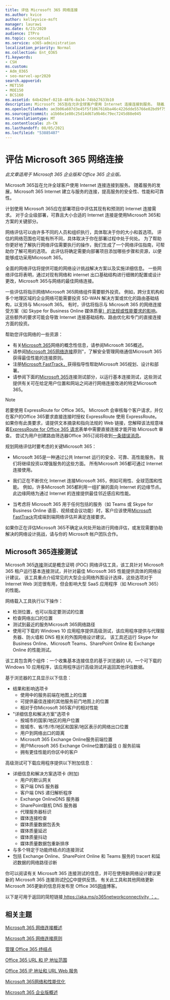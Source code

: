```yaml
---
title: 评估 Microsoft 365 网络连接
ms.author: kvice
author: kelleyvice-msft
manager: laurawi
ms.date: 6/23/2020
audience: ITPro
ms.topic: conceptual
ms.service: o365-administration
localization_priority: Normal
ms.collection: Ent_O365
f1.keywords:
- CSH
ms.custom:
- Adm_O365
- seo-marvel-apr2020
search.appverid:
- MET150
- MOE150
- BCS160
ms.assetid: 64b420ef-0218-48f6-8a34-74bb27633b10
description: Microsoft 365旨在允许全球客户使用 Internet 连接连接到服务。 随着服务的发展，Microsoft 365 Internet 建立与服务的连接，提高服务的安全性、性能和可靠性。
ms.openlocfilehash: ae3b06a607d3e45f5f1067616ba46c4226dde55766e02bd9f75b70313095474e
ms.sourcegitcommit: a1b66e1e80c25d14d67a9b46c79ec7245d88e045
ms.translationtype: MT
ms.contentlocale: zh-CN
ms.lasthandoff: 08/05/2021
ms.locfileid: "53885407"
---
```

# <a name="assessing-microsoft-365-network-connectivity"></a>评估 Microsoft 365 网络连接

*此文章适用于 Microsoft 365 企业版和 Office 365 企业版。* 

Microsoft 365旨在允许全球客户使用 Internet 连接连接到服务。 随着服务的发展，Microsoft 365 Internet 建立与服务的连接，提高服务的安全性、性能和可靠性。
  
计划使用 Microsoft 365应在部署项目中评估其现有和预测的 Internet 连接需求。 对于企业级部署，可靠且大小合适的 Internet 连接是使用Microsoft 365和方案的关键部分。
  
网络评估可以由许多不同的人员和组织执行，具体取决于你的大小和首选项。 评估的网络范围也可能有所不同，具体取决于你在部署过程中处于何处。 为了帮助你更好地了解执行网络评估需要执行的操作，我们生成了一个网络评估指南，可帮助你了解可用的选项。 此评估将确定需要向部署项目添加哪些步骤和资源，以便能够成功采用Microsoft 365。
  
全面的网络评估将提供可能的网络设计挑战解决方案以及实施详细信息。 一些网络评估将表明，通过对现有网络和 internet 出口基础结构进行细微的配置或设计更改，Microsoft 365与网络的最佳网络连接。

一些评估将指示网络Microsoft 365网络组件需要额外投资。 例如，跨分支机构和多个地理区域的企业网络可能需要投资 SD-WAN 解决方案或优化的路由基础结构，以支持与 Microsoft 365。 有时，评估将指示与 Microsoft 365 的网络连接受方案（如 Skype for Business Online 媒体质量[）的法规或性能要求的影响](https://support.office.com/article/Media-Quality-and-Network-Connectivity-Performance-in-Skype-for-Business-Online-5fe3e01b-34cf-44e0-b897-b0b2a83f0917)。 这些额外的要求可能会导致 Internet 连接基础结构、路由优化和专门的直接连接方面的投资。

帮助您评估网络的一些资源：

- 有关[Microsoft 365](microsoft-365-networking-overview.md)网络的概念性信息，请参阅Microsoft 365概述。
- 请参阅[Microsoft 365网络连接](./microsoft-365-network-connectivity-principles.md)原则"，了解安全管理网络通信Microsoft 365获得最佳性能的连接原则。
- 注册[Microsoft FastTrack，](https://www.microsoft.com/fasttrack)获得指导性帮助Microsoft 365规划、设计和部署。 
- 请参阅下面的[Microsoft 365](assessing-network-connectivity.md#the-microsoft-365-connectivity-test)连接测试部分，以运行基本连接测试，这些测试提供有关可在给定用户位置和网站之间进行网络连接改进的特定Microsoft 365。

> [!NOTE]
> 若要使用 ExpressRoute for Office 365。 Microsoft 会审核每个客户请求，并仅在客户的Office 365要求直接连接时授权 ExpressRoute 使用 ExpressRoute。 如果你有此类要求，请提供文本摘录和指向法规的 Web 链接，您解释该法规意味着[ExpressRoute for Office 365 请求](https://aka.ms/O365ERReview)表单中需要直接连接才能开始 Microsoft 审查。 尝试为用户创建路由筛选器Office 365订阅将收到[一条错误消息](https://support.microsoft.com/kb/3181709)。
  
规划网络评估时要考虑的关键Microsoft 365：
  
- Microsoft 365是一种通过公共 Internet 运行的安全、可靠、高性能服务。 我们将继续投资以增强服务的这些方面。 所有Microsoft 365都可通过 Internet 连接使用。

- 我们正在不断优化 Internet 连接Microsoft 365，例如可用性、全球范围和性能。 例如，许多Microsoft 365都利用一组扩展的面向 Internet 的边缘节点。 此边缘网络为通过 Internet 的连接提供最佳邻近感应和性能。

- 当考虑将 Microsoft 365 用于任何包括的服务（如 Teams 或 Skype for Business Online 语音、视频或会议功能）时，客户应该使用[Microsoft FastTrack](https://www.microsoft.com/fasttrack)完成端到端网络评估并满足连接要求。

如果你正在评估Microsoft 365不确定从何处开始进行网络评估，或发现需要协助解决的网络设计挑战，请与你的 Microsoft 帐户团队合作。

## <a name="the-microsoft-365-connectivity-test"></a>Microsoft 365连接测试

Microsoft 365[连接](https://aka.ms/netonboard)测试是概念证明 (POC) 网络评估工具，该工具针对 Microsoft 365 租户运行基本连接测试，并针对最佳 Microsoft 365 性能提供具体的网络设计建议。 该工具重点介绍常见的大型企业网络外围设计选择，这些选项对于 Internet Web 浏览很有用，但会影响大型 SaaS 应用程序（如 Microsoft 365） 的性能。

网络载入工具执行以下操作：

- 检测位置，也可以指定要测试的位置
- 检查网络出口的位置
- 测试到最近的服务Microsoft 365网络路径
- 使用可下载的 Windows 10 应用程序提供高级测试，该应用程序提供与代理服务器、防火墙和 DNS 相关的外围网络设计建议。 该工具还运行 Skype for Business Online、Microsoft Teams、SharePoint Online 和 Exchange Online 的性能测试。

该工具包含两个组件：一个收集基本连接信息的基于浏览器的 UI，一个可下载的 Windows 10 应用程序，该应用程序运行高级测试并返回其他评估数据。

基于浏览器的工具显示以下信息：

- 结果和影响选项卡
  - 使用中的服务前端在地图上的位置
  - 可提供最佳连接的其他服务前门地图上的位置
  - 相对于你Microsoft 365客户的相对性能
- "详细信息和解决方案"选项卡
  - 按城市的国家/地区的用户位置
  - 按城市、省/市/市/地区和国家/地区表示的网络出口位置
  - 用户到网络出口的距离
  - Microsoft 365 Exchange Online服务前端位置
  - 用户Microsoft 365 Exchange Online位置的最佳 () 服务前端
  - 拥有更佳性能的你区中的客户

高级测试可下载应用程序提供以下附加信息：

- 详细信息和解决方案选项卡 (附加) 
  - 用户的默认网关
  - 客户端 DNS 服务器
  - 客户端 DNS 递归解析程序
  - Exchange OnlineDNS 服务器
  - SharePoint联机 DNS 服务器
  - 代理服务器标识
  - 媒体连接检查
  - 媒体质量数据包丢失
  - 媒体质量延迟
  - 媒体质量抖动
  - 媒体质量数据包重新排序
- 与多个特定于功能终结点的连接测试
- 包括 Exchange Online、SharePoint Online 和 Teams 服务的 tracert 和延迟数据的网络路径诊断

你可以阅读有关 Microsoft 365 连接测试的信息，并可在使用新网络设计建议更新的 Microsoft 365 连接测试[POC](https://techcommunity.microsoft.com/t5/Office-365-Networking/Updated-Office-365-Network-Onboarding-Tool-POC-with-new-network/m-p/711130#M130)中提供反馈。 有关此工具和其他网络更新Microsoft 365更新的信息将发布至 Office 365[网络](https://techcommunity.microsoft.com/t5/Office-365-Networking/bd-p/Office365Networking)博客。
  
以下是可用于返回的简短链接[ https://aka.ms/o365networkconnectivity ：。](./microsoft-365-network-connectivity-principles.md)
  
## <a name="related-topics"></a>相关主题

[Microsoft 365 网络连接概述](microsoft-365-networking-overview.md)

[Microsoft 365 网络连接原则](./microsoft-365-network-connectivity-principles.md)

[管理 Office 365 终结点](managing-office-365-endpoints.md)

[Office 365 URL 和 IP 地址范围](urls-and-ip-address-ranges.md)

[Office 365 IP 地址和 URL Web 服务](microsoft-365-ip-web-service.md)

[Microsoft 365网络和性能优化](network-planning-and-performance.md)

[Microsoft 365 企业版概述](microsoft-365-overview.md)